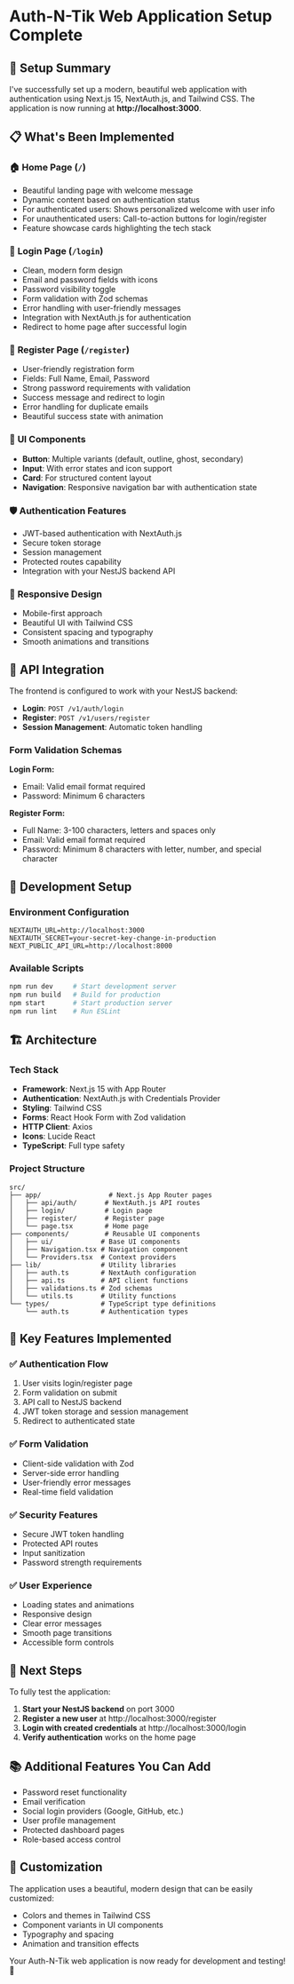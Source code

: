 # Auth-N-Tik Web Application Setup Complete

## 🎉 Setup Summary

I've successfully set up a modern, beautiful web application with authentication using Next.js 15, NextAuth.js, and Tailwind CSS. The application is now running at **http://localhost:3000**.

## 📋 What's Been Implemented

### 🏠 **Home Page (`/`)**
- Beautiful landing page with welcome message
- Dynamic content based on authentication status
- For authenticated users: Shows personalized welcome with user info
- For unauthenticated users: Call-to-action buttons for login/register
- Feature showcase cards highlighting the tech stack

### 🔐 **Login Page (`/login`)**
- Clean, modern form design
- Email and password fields with icons
- Password visibility toggle
- Form validation with Zod schemas
- Error handling with user-friendly messages
- Integration with NextAuth.js for authentication
- Redirect to home page after successful login

### 📝 **Register Page (`/register`)**
- User-friendly registration form
- Fields: Full Name, Email, Password
- Strong password requirements with validation
- Success message and redirect to login
- Error handling for duplicate emails
- Beautiful success state with animation

### 🎨 **UI Components**
- **Button**: Multiple variants (default, outline, ghost, secondary)
- **Input**: With error states and icon support
- **Card**: For structured content layout
- **Navigation**: Responsive navigation bar with authentication state

### 🛡️ **Authentication Features**
- JWT-based authentication with NextAuth.js
- Secure token storage
- Session management
- Protected routes capability
- Integration with your NestJS backend API

### 📱 **Responsive Design**
- Mobile-first approach
- Beautiful UI with Tailwind CSS
- Consistent spacing and typography
- Smooth animations and transitions

## 🔧 **API Integration**

The frontend is configured to work with your NestJS backend:

- **Login**: `POST /v1/auth/login`
- **Register**: `POST /v1/users/register`
- **Session Management**: Automatic token handling

### Form Validation Schemas

**Login Form:**
- Email: Valid email format required
- Password: Minimum 6 characters

**Register Form:**
- Full Name: 3-100 characters, letters and spaces only
- Email: Valid email format required
- Password: Minimum 8 characters with letter, number, and special character

## 🚀 **Development Setup**

### Environment Configuration
```env
NEXTAUTH_URL=http://localhost:3000
NEXTAUTH_SECRET=your-secret-key-change-in-production
NEXT_PUBLIC_API_URL=http://localhost:8000
```

### Available Scripts
```bash
npm run dev     # Start development server
npm run build   # Build for production
npm start       # Start production server
npm run lint    # Run ESLint
```

## 🏗️ **Architecture**

### Tech Stack
- **Framework**: Next.js 15 with App Router
- **Authentication**: NextAuth.js with Credentials Provider
- **Styling**: Tailwind CSS
- **Forms**: React Hook Form with Zod validation
- **HTTP Client**: Axios
- **Icons**: Lucide React
- **TypeScript**: Full type safety

### Project Structure
```
src/
├── app/                 # Next.js App Router pages
│   ├── api/auth/       # NextAuth.js API routes
│   ├── login/          # Login page
│   ├── register/       # Register page
│   └── page.tsx        # Home page
├── components/         # Reusable UI components
│   ├── ui/            # Base UI components
│   ├── Navigation.tsx # Navigation component
│   └── Providers.tsx  # Context providers
├── lib/               # Utility libraries
│   ├── auth.ts        # NextAuth configuration
│   ├── api.ts         # API client functions
│   ├── validations.ts # Zod schemas
│   └── utils.ts       # Utility functions
└── types/             # TypeScript type definitions
    └── auth.ts        # Authentication types
```

## 🎯 **Key Features Implemented**

### ✅ Authentication Flow
1. User visits login/register page
2. Form validation on submit
3. API call to NestJS backend
4. JWT token storage and session management
5. Redirect to authenticated state

### ✅ Form Validation
- Client-side validation with Zod
- Server-side error handling
- User-friendly error messages
- Real-time field validation

### ✅ Security Features
- Secure JWT token handling
- Protected API routes
- Input sanitization
- Password strength requirements

### ✅ User Experience
- Loading states and animations
- Responsive design
- Clear error messages
- Smooth page transitions
- Accessible form controls

## 🔄 **Next Steps**

To fully test the application:

1. **Start your NestJS backend** on port 3000
2. **Register a new user** at http://localhost:3000/register
3. **Login with created credentials** at http://localhost:3000/login
4. **Verify authentication** works on the home page

## 📚 **Additional Features You Can Add**

- Password reset functionality
- Email verification
- Social login providers (Google, GitHub, etc.)
- User profile management
- Protected dashboard pages
- Role-based access control

## 🎨 **Customization**

The application uses a beautiful, modern design that can be easily customized:

- Colors and themes in Tailwind CSS
- Component variants in UI components
- Typography and spacing
- Animation and transition effects

Your Auth-N-Tik web application is now ready for development and testing! 🚀
